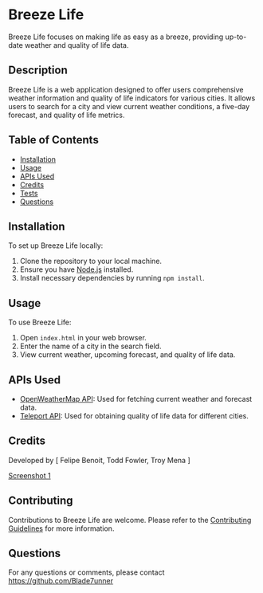 # Breeze Life

Breeze Life focuses on making life as easy as a breeze, providing up-to-date weather and quality of life data.

## Description

Breeze Life is a web application designed to offer users comprehensive weather information and quality of life indicators for various cities. It allows users to search for a city and view current weather conditions, a five-day forecast, and quality of life metrics.

## Table of Contents

- [Installation](#installation)
- [Usage](#usage)
- [APIs Used](#apis-used)
- [Credits](#credits)
- [Tests](#tests)
- [Questions](#questions)

## Installation

To set up Breeze Life locally:
1. Clone the repository to your local machine.
2. Ensure you have [Node.js](https://nodejs.org/) installed.
3. Install necessary dependencies by running `npm install`.

## Usage 

To use Breeze Life:
1. Open `index.html` in your web browser.
2. Enter the name of a city in the search field.
3. View current weather, upcoming forecast, and quality of life data.

## APIs Used

- [OpenWeatherMap API](https://openweathermap.org/api): Used for fetching current weather and forecast data.
- [Teleport API](https://developers.teleport.org/): Used for obtaining quality of life data for different cities.

## Credits

Developed by [ Felipe Benoit, Todd Fowler, Troy Mena ]

[Screenshot 1](./assets/images/Screenshot.jpg)

## Contributing

Contributions to Breeze Life are welcome. Please refer to the [Contributing Guidelines](CONTRIBUTING.md) for more information.

## Questions

For any questions or comments, please contact https://github.com/Blade7unner 
